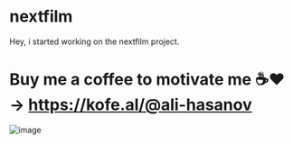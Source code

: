 # nextfilm


Hey, i started working on the nextfilm project.
# Buy me a coffee to motivate me ☕❤️ ->  https://kofe.al/@ali-hasanov

![image](https://github.com/Rokobot/nextfilm/assets/117278851/a14fa564-21cd-4eb0-9aff-886185644e83)


